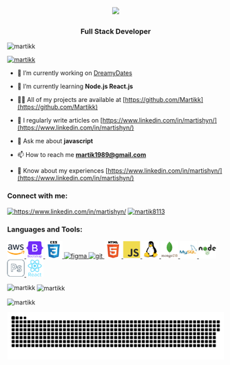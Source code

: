 <h1 align="center">
    <img src="https://readme-typing-svg.herokuapp.com/?font=Righteous&size=35&center=true&vCenter=true&width=500&height=70&duration=4000&lines=Hi+There!+👋;+I'm+Alex+Martishyn!;" />
</h1>
<h3 align="center">Full Stack Developer</h3>

<p align="left"> <img src="https://komarev.com/ghpvc/?username=martikk&label=Profile%20views&color=0e75b6&style=flat" alt="martikk" /> </p>

<p align="left"> <a href="https://github.com/ryo-ma/github-profile-trophy"><img src="https://github-profile-trophy.vercel.app/?username=martikk" alt="martikk" /></a> </p>

- 🔭 I’m currently working on [DreamyDates](https://github.com/Martikk/DreamyDates)

- 🌱 I’m currently learning **Node.js React.js**

- 👨‍💻 All of my projects are available at [https://github.com/Martikk](https://github.com/Martikk)

- 📝 I regularly write articles on [https://www.linkedin.com/in/martishyn/](https://www.linkedin.com/in/martishyn/)

- 💬 Ask me about **javascript**

- 📫 How to reach me **martik1989@gmail.com**

- 📄 Know about my experiences [https://www.linkedin.com/in/martishyn/](https://www.linkedin.com/in/martishyn/)

<h3 align="left">Connect with me:</h3>
<p align="left">
<a href="https://linkedin.com/in/https://www.linkedin.com/in/martishyn/" target="blank"><img align="center" src="https://raw.githubusercontent.com/rahuldkjain/github-profile-readme-generator/master/src/images/icons/Social/linked-in-alt.svg" alt="https://www.linkedin.com/in/martishyn/" height="30" width="40" /></a>
<a href="https://discord.gg/martik8113" target="blank"><img align="center" src="https://raw.githubusercontent.com/rahuldkjain/github-profile-readme-generator/master/src/images/icons/Social/discord.svg" alt="martik8113" height="30" width="40" /></a>
</p>

<h3 align="left">Languages and Tools:</h3>
<p align="left"> <a href="https://aws.amazon.com" target="_blank" rel="noreferrer"> <img src="https://raw.githubusercontent.com/devicons/devicon/master/icons/amazonwebservices/amazonwebservices-original-wordmark.svg" alt="aws" width="40" height="40"/> </a> <a href="https://getbootstrap.com" target="_blank" rel="noreferrer"> <img src="https://raw.githubusercontent.com/devicons/devicon/master/icons/bootstrap/bootstrap-plain-wordmark.svg" alt="bootstrap" width="40" height="40"/> </a> <a href="https://www.w3schools.com/css/" target="_blank" rel="noreferrer"> <img src="https://raw.githubusercontent.com/devicons/devicon/master/icons/css3/css3-original-wordmark.svg" alt="css3" width="40" height="40"/> </a> <a href="https://www.figma.com/" target="_blank" rel="noreferrer"> <img src="https://www.vectorlogo.zone/logos/figma/figma-icon.svg" alt="figma" width="40" height="40"/> </a> <a href="https://git-scm.com/" target="_blank" rel="noreferrer"> <img src="https://www.vectorlogo.zone/logos/git-scm/git-scm-icon.svg" alt="git" width="40" height="40"/> </a> <a href="https://www.w3.org/html/" target="_blank" rel="noreferrer"> <img src="https://raw.githubusercontent.com/devicons/devicon/master/icons/html5/html5-original-wordmark.svg" alt="html5" width="40" height="40"/> </a> <a href="https://developer.mozilla.org/en-US/docs/Web/JavaScript" target="_blank" rel="noreferrer"> <img src="https://raw.githubusercontent.com/devicons/devicon/master/icons/javascript/javascript-original.svg" alt="javascript" width="40" height="40"/> </a> <a href="https://www.linux.org/" target="_blank" rel="noreferrer"> <img src="https://raw.githubusercontent.com/devicons/devicon/master/icons/linux/linux-original.svg" alt="linux" width="40" height="40"/> </a> <a href="https://www.mongodb.com/" target="_blank" rel="noreferrer"> <img src="https://raw.githubusercontent.com/devicons/devicon/master/icons/mongodb/mongodb-original-wordmark.svg" alt="mongodb" width="40" height="40"/> </a> <a href="https://www.mysql.com/" target="_blank" rel="noreferrer"> <img src="https://raw.githubusercontent.com/devicons/devicon/master/icons/mysql/mysql-original-wordmark.svg" alt="mysql" width="40" height="40"/> </a> <a href="https://nodejs.org" target="_blank" rel="noreferrer"> <img src="https://raw.githubusercontent.com/devicons/devicon/master/icons/nodejs/nodejs-original-wordmark.svg" alt="nodejs" width="40" height="40"/> </a> <a href="https://www.photoshop.com/en" target="_blank" rel="noreferrer"> <img src="https://raw.githubusercontent.com/devicons/devicon/master/icons/photoshop/photoshop-line.svg" alt="photoshop" width="40" height="40"/> </a> <a href="https://reactjs.org/" target="_blank" rel="noreferrer"> <img src="https://raw.githubusercontent.com/devicons/devicon/master/icons/react/react-original-wordmark.svg" alt="react" width="40" height="40"/> </a> </p>

<p><img align="left" src="https://github-readme-stats.vercel.app/api/top-langs?username=martikk&show_icons=true&locale=en&layout=compact" alt="martikk" /></p>

<p>&nbsp;<img align="center" src="https://github-readme-stats.vercel.app/api?username=martikk&show_icons=true&locale=en" alt="martikk" /></p>

<p><img align="center" src="https://github-readme-streak-stats.herokuapp.com/?user=martikk&" alt="martikk" /></p>

![snake gif](https://github.com/Martikk/Martikk/blob/output/github-contribution-grid-snake-dark.svg)
